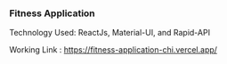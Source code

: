 ### Fitness Application
Technology Used: ReactJs, Material-UI, and Rapid-API

Working Link : https://fitness-application-chi.vercel.app/
